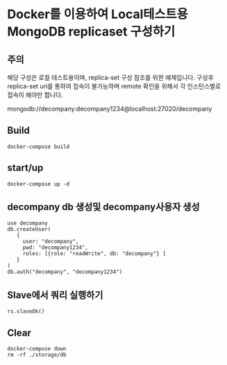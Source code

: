 # Docker를 이용하여 Local테스트용 MongoDB replicaset 구성하기

## 주의 
해당 구성은 로컬 테스트용이며, replica-set 구성 참조를 위한 예제입니다.
구성후 replica-set uri를 통하여 접속이 불가능하며 remote 확인을 위해서 각 인스턴스별로 접속이 해야만 합니다.

mongodb://decompany:decompany1234@localhost:27020/decompany

## Build

```
docker-compose build
```

## start/up

```
docker-compose up -d
```

## decompany db 생성및 decompany사용자 생성
```
use decompany
db.createUser(
   {
     user: "decompany",
     pwd: "decompany1234",
     roles: [{role: "readWrite", db: "decompany"} ]
   }
)
db.auth("decompany", "decompany1234")
```


## Slave에서 쿼리 실행하기

```
rs.slaveOk()
```

## Clear

```
docker-compose down
rm -rf ./storage/db
```